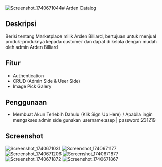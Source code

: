 ![Screenshot_1740671044](https://github.com/user-attachments/assets/b186e645-17d7-4520-9654-bd35584b6a0e)# Arden Catalog

## Deskripsi
Berisi tentang Marketplace milik Arden Billiard, bertujuan untuk menjual produk-produknya kepada customer dan dapat di kelola dengan mudah oleh admin Arden Billiard

## Fitur
- Authentication
- CRUD (Admin Side & User Side)
- Image Pick Galery

## Penggunaan
- Membuat Akun Terlebih Dahulu (Klik Sign Up Here) / Apabila ingin mengakses admin side gunakan username:asep | password:231219
## Screenshot
![Screenshot_1740671031](https://github.com/user-attachments/assets/d1b79a32-f095-4a54-9d5f-6e997127cd5f)
![Screenshot_1740671177](https://github.com/user-attachments/assets/613e85d2-2ef4-46c6-a7ba-0e4bb75f6474)
![Screenshot_1740671206](https://github.com/user-attachments/assets/90c036cd-54db-4604-bec9-5aad23f9611e)
![Screenshot_1740671877](https://github.com/user-attachments/assets/a61b985b-24fc-4bd8-a8f8-43806fadc58f)
![Screenshot_1740671872](https://github.com/user-attachments/assets/20bf0096-8fdb-4a8c-8fa5-215551569c3c)
![Screenshot_1740671867](https://github.com/user-attachments/assets/32b28a88-1b2a-4447-a414-5d823093687e)
